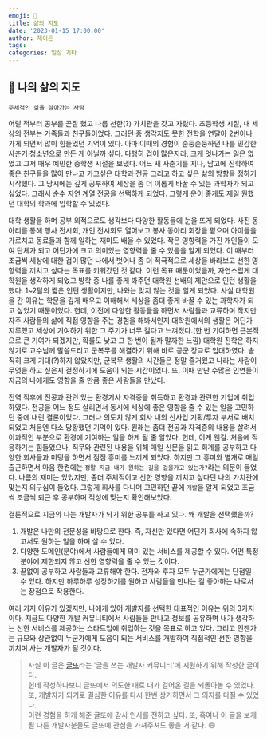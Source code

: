 ```yaml
---
emoji: 🌳
title: 삶의 지도
date: '2023-01-15 17:00:00'
author: 제이든
tags:
categories: 일상 기타
---
```


## 🌳 나의 삶의 지도

`주체적인 삶을 살아가는 사람`

어릴 적부터 공부를 곧잘 했고 나름 선한(?) 가치관을 갖고 자랐다. 초등학생 시절, 내 세상의 전부는 가족들과 친구들이었다.
그러던 중 생각지도 못한 전학을 연달아 2번이나 가게 되면서 많이 힘들었던 기억이 있다. 아마 이때의 경험이 순둥순둥하던 나를
민감한 사춘기 청소년으로 만든 게 아닐까 싶다. 다행히 겁이 많은지라, 크게 엇나가는 일은 없었고 그저 매우 예민한 중학생 시절을 보냈다.
어느 새 사춘기를 지나, 남고에 진학하여 좋은 친구들을 많이 만나고 가고싶은 대학과 전공 그리고 하고 싶은 삶의 방향을 정하기 시작했다.
그 당시에는 깊게 공부하여 세상을 좀 더 이롭게 바꿀 수 있는 과학자가 되고 싶었다. 그래서 순수 자연 계열 전공을 선택하게 되었다. 그렇게 운이 좋게도
제일 원했던 대학의 학과에 입학할 수 있었다.  

대학 생활을 하며 공부 외적으로도 생각보다 다양한 활동들에 눈을 뜨게 되었다. 사진 동아리를 통해 행사 전시회, 개인 전시회도 열어보고 봉사 동아리 회장을 맡으며 아이들을 가르치고 동료들과 함께 일하는 재미도 배울 수 있었다. 
작은 영향력을 가진 개인들이 모여 단체가 되고 어딘가에 크고 의미있는 영향력을 줄 수 있음을 알게 되었다. 이 때부터 조금씩 세상에 대한 겁이 많던 나에서 벗어나 좀 더 적극적으로 세상을 바라보고 선한 영향력을 끼치고
싶다는 목표를 키워갔던 것 같다. 이런 목표 때문이었을까, 자연스럽게 대학원을 생각하게 되었고 방학 중 나를 좋게 봐주던 대학원 선배의 제안으로 인턴 생활을 했다.
1~2달의 짧은 인턴 생활이지만, 나와는 맞지 않는 것을 알게 되었다. 사실 대학원을 간 이유는 학문을 깊게 배우고 이해해서 세상을 좀더 좋게 바꿀 수 있는 과학자가
되고 싶었기 때문이었다. 헌데, 이전에 다양한 활동들을 하면서 사람들과 교류하며 작지만 자주 사람들의 삶에 직접 영향을 주는 경험을 해봐서인지 대학원에서의 생활은
어딘가 지루했고 세상에 기여하기 위한 그 주기가 너무 길다고 느껴졌다.(한 번 기여하면 근본적으로 큰 기여가 되겠지만, 확률도 낮고 그 한 번이 될까 말까한 느낌)
대학원 진학은 하지 않기로 교수님께 말씀드리고 군복무를 해결하기 위해 바로 공군 장교로 입대하였다. 솔직히 크게 기대(?)하지 않았지만, 군복무 생활의 시간들은
정말 즐거웠고 나라는 사람이 무엇을 하고 싶은지 결정하기에 도움이 되는 시간이었다. 또, 이때 만난 수많은 인연들이 지금의 나에게도 영향을 줄 만큼 좋은 사람들을 만났다.

전역 직후에 전공과 관련 있는 환경기사 자격증을 취득하고 환경과 관련한 기업에 취업하였다. 전공을 어느 정도 살리면서 동시에 세상에 좋은 영향을 줄 수 있는 일을 고민하던 중에
내린 결론이었다. 그러나 의도치 않게 회사 내의 신사업 기획/투자 부서로 배치되었고 처음엔 다소 당황했던 기억이 있다. 원래는 좀더 전공과 자격증의 내용을 살려서 이과적인
부분으로 환경에 기여하는 일을 하게 될 줄 알았다. 헌데, 이게 웬걸. 처음에 적응하기는 힘들었으나, 직무와 관련된 내용을 위해 매일 신문을 읽고 회계를 공부하고 다양한
회사들과 미팅을 하면서 점점 흥미를 느끼게 되었다. 하지만 그 흥미와 별개로 매일 출근하면서 마음 한켠에는 `정말 지금 내가 원하는 길을 걸을가고 있는가?`라는 의문이 들었다.
나름의 재미는 있었지만, 좀더 주체적이고 선한 영향을 끼치고 싶다던 나의 가치관에 맞는지 의구심이 들었다. 그렇게 회사를 다니며 고민하던 끝에 `개발`을 알게 되었고 
조금씩 조금씩 퇴근 후 공부하며 적성에 맞는지 확인해보았다. 

결론적으로 지금의 나는 개발자가 되기 위한 공부를 하고 있다. 왜 개발을 선택했을까?

1. 개발은 나만의 전문성을 바탕으로 한다. 즉, 자신만 있다면 어딘가 회사에 속하지 않고서도 원하는 일을 하며 살 수 있다.
2. 다양한 도메인(분야)에서 사람들에게 의미 있는 서비스를 제공할 수 있다. 어떤 특정 분야에 제한되지 않고 선한 영향력을 줄 수 있는 것이다.
3. 끝없이 공부하고 사람들과 교류해야 한다. 전자와 후자 모두 누군가에게는 단점일 수 있다. 하지만 하루하루 성장하기를 원하고 사람들을 만나는 걸 좋아하는 나로서는 장점으로 작용한다.

여러 가지 이유가 있겠지만, 나에게 있어 개발자를 선택한 대표적인 이유는 위의 3가지이다. 지금도 다양한 개발 커뮤니티에서 사람들을 만나고 정보를 공유하며
내가 생각하는 선한 서비스를 제공하는 스타트업에 취업하는 것을 목표로 하고 있다. 그리고 언젠가는 규모와 상관없이 누군가에게 도움이 되는 서비스를 개발하여 직접적인 선한 영향을 끼치며
사는 개발자가 될 것이다.

> 사실 이 글은 [글또](https://www.notion.so/zzsza/ac5b18a482fb4df497d4e8257ad4d516)라는 '글을 쓰는 개발자 커뮤니티'에 지원하기 위해 작성한 글이다.<br/>
> 헌데 작성하다보니 글또에서 의도한 대로 내가 걸어온 길을 되돌아볼 수 있었다. 또, 개발자가 되기로 결심한 이유를 다시 한번 상기하면서 그 의지를 다질 수 있었다.<br/>
> 이런 경험을 하게 해준 글또에 감사 인사를 전하고 싶다. 또, 혹여나 이 글을 보게 될 다른 개발자분들도 글또에 관심을 가져주셔도 좋을 거 같다. 😄

```toc

```

